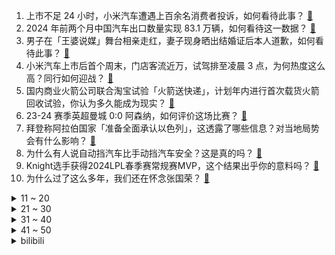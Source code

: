 1. 上市不足 24 小时，小米汽车遭遇上百余名消费者投诉，如何看待此事？ [:link:](https://www.zhihu.com/question/650873237)
2. 2024 年前两个月中国汽车出口数量实现 83.1 万辆，如何看待这一数据？ [:link:](https://www.zhihu.com/question/647997541)
3. 男子在「王婆说媒」舞台相亲走红，妻子现身晒出结婚证后本人道歉，如何看待此事？ [:link:](https://www.zhihu.com/question/651032003)
4. 小米汽车上市后首个周末，门店客流近万，试驾排至凌晨 3 点，为何热度这么高？同行如何迎战？ [:link:](https://www.zhihu.com/question/651044915)
5. 国内商业火箭公司联合淘宝试验「火箭送快递」，计划年内进行首次载货火箭回收试验，你认为多久能成为现实？ [:link:](https://www.zhihu.com/question/651016322)
6. 23-24 赛季英超曼城 0:0 阿森纳，如何评价这场比赛？ [:link:](https://www.zhihu.com/question/651086912)
7. 拜登称阿拉伯国家「准备全面承认以色列」，这透露了哪些信息？对当地局势会有什么影响？ [:link:](https://www.zhihu.com/question/650873884)
8. 为什么有人说自动挡汽车比手动挡汽车安全？这是真的吗？ [:link:](https://www.zhihu.com/question/646845645)
9. Knight选手获得2024LPL春季赛常规赛MVP，这个结果出乎你的意料吗？ [:link:](https://www.zhihu.com/question/651026323)
10. 为什么过了这么多年，我们还在怀念张国荣？ [:link:](https://www.zhihu.com/question/651089839)
<details>
<summary>11 ~ 20</summary>

11. 美院原院长被爆与研究生发生不正当关系，重庆师范大学通报「情况属实，已严肃处理」，该如何落实师德教育？ [:link:](https://www.zhihu.com/question/650990379)
12. 连续抛了10000次硬币，每次正反概率1/2，问最多几连正的概率最大？ [:link:](https://www.zhihu.com/question/650059927)
13. 有钱真的会变得有底气吗？ [:link:](https://www.zhihu.com/question/650743998)
14. 威马汽车负债 200 多亿元，售后「烂尾」，创始人行踪成谜，哪些信息值得关注？ [:link:](https://www.zhihu.com/question/651044908)
15. 有什么好的人生感悟的句子分享？ [:link:](https://www.zhihu.com/question/650716875)
16. 凯迪拉克预热新车，海报暗讽小米 SU7 ，如何看待此事？ [:link:](https://www.zhihu.com/question/651039824)
17. 有哪些愚人节发朋友圈或带点搞笑的文案？ [:link:](https://www.zhihu.com/question/650986347)
18. 不使用ai绘画的画师会全部失业吗？ [:link:](https://www.zhihu.com/question/626627740)
19. 浙江男子遭遇电信诈骗，多亏警方及时赶到，账户里的 2470 万保住了，电信诈骗该如何预防？ [:link:](https://www.zhihu.com/question/650973649)
20. 美国马斯克的星舰为了省钱如果真的实现了可回收，那又何必在乎是不锈钢做的还是白金做的呢？ [:link:](https://www.zhihu.com/question/650816660)
</details>
<details>
<summary>21 ~ 30</summary>

21. 「河南开封王婆说媒」的盛况，其它地区可复制吗？ [:link:](https://www.zhihu.com/question/650742330)
22. 《英雄联盟》平衡组负责人「打野和线上玩家的矛盾冲突最严重，而且没有解决的好办法」这种情况是如何产生的？ [:link:](https://www.zhihu.com/question/650708077)
23. 待业在家28岁本科大学生，无工作，没有经济来源，该怎么找出路？ [:link:](https://www.zhihu.com/question/650638619)
24. 美国政府为何大幅削减钱德拉X射线天文台的预算？ [:link:](https://www.zhihu.com/question/650874428)
25. 如果你的收入每个月达到了15000，你的生活会有什么不一样? [:link:](https://www.zhihu.com/question/644566801)
26. 俄方称莫斯科州音乐厅恐袭事件为乌克兰政府策划，要求乌当局逮捕所有涉案人员，哪些信息值得关注？ [:link:](https://www.zhihu.com/question/651111642)
27. 绝区零（游戏）体验感如何？ [:link:](https://www.zhihu.com/question/650984902)
28. 如何选购一台适合办公的笔记本电脑？ [:link:](https://www.zhihu.com/question/648158119)
29. 生活中受益最大的好习惯是什么？ [:link:](https://www.zhihu.com/question/291913952)
30. 北京多家黄金门店逼近700元/克，高价之下，消费者该如何选择？ [:link:](https://www.zhihu.com/question/651031168)
</details>
<details>
<summary>31 ~ 40</summary>

31. 大家有午休习惯吗？ [:link:](https://www.zhihu.com/question/650632585)
32. 哪句台词你永远忘不了？ [:link:](https://www.zhihu.com/question/38181067)
33. 孙子和外孙真的不一样吗？ [:link:](https://www.zhihu.com/question/520600758)
34. 大牌护肤品是不是真的存在「粉红税」？ [:link:](https://www.zhihu.com/question/650293509)
35. 2024 世乒联冠军赛韩国站女单决赛，孙颖莎击败队友王曼昱夺得冠军，如何评价该选手比赛中的发挥？ [:link:](https://www.zhihu.com/question/651033947)
36. 百日咳今年已致 13 人死亡，早期症状与普通感冒相似，发病率为何上升？该如何应对？ [:link:](https://www.zhihu.com/question/650971595)
37. 为什么中国历史上没有出现如欧洲的纹章，日本的家徽一类的标识？ [:link:](https://www.zhihu.com/question/650666965)
38. 为啥提到北方第一反应都是东北而不是西北? [:link:](https://www.zhihu.com/question/435214752)
39. 海贼王1111话汉化，五老星那么弱吗,居然被两大巨人族碾压？ [:link:](https://www.zhihu.com/question/649700959)
40. 雷军称「油车很落后，一旦开了纯电车就回不去了」，如何看待这一观点？ [:link:](https://www.zhihu.com/question/650684769)
</details>
<details>
<summary>41 ~ 50</summary>

41. 有什么值得收藏的文案分享？ [:link:](https://www.zhihu.com/question/650716570)
42. 最近在装修新家，洗衣机大家有推荐性价比高的国货吗？ [:link:](https://www.zhihu.com/question/648283849)
43. 你心目中麻辣烫里最不可缺少的的食材是什么？ [:link:](https://www.zhihu.com/question/648723856)
44. 分手了却一直放不下前男友该怎么办? [:link:](https://www.zhihu.com/question/650633545)
45. 俄罗斯重启超级炸弹生产，FAB-3000重型炸弹3米长3吨重，乌方称急需武器应对新攻势，这意味着什么？ [:link:](https://www.zhihu.com/question/650930138)
46. 甲方如何计算程序员的工作量和研发成本？ [:link:](https://www.zhihu.com/question/650167614)
47. 一个性格内向高敏的人到底该如何自救？ [:link:](https://www.zhihu.com/question/650636167)
48. 太平天国，总共消灭了多少清朝的八旗军？ [:link:](https://www.zhihu.com/question/649037562)
49. 一个女生可以可爱到什么程度？ [:link:](https://www.zhihu.com/question/266586355)
50. 提升自己最快的方式是什么？ [:link:](https://www.zhihu.com/question/625462407)
</details><details>
<summary>bilibili</summary>

</details>